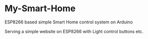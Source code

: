 # My-Smart-Home
ESP8266 based simple Smart Home control system on Arduino

Serving a simple website on ESP8266 with Light control buttons etc.
